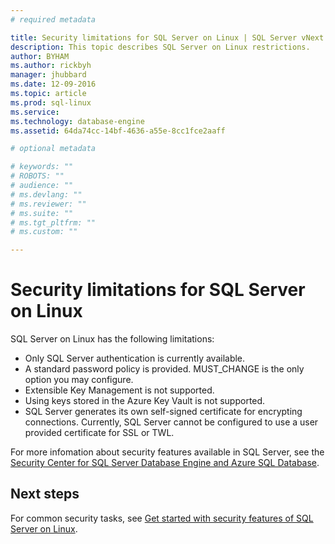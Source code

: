 ```yaml
---
# required metadata

title: Security limitations for SQL Server on Linux | SQL Server vNext CTP1 | Microsoft Docs
description: This topic describes SQL Server on Linux restrictions.
author: BYHAM 
ms.author: rickbyh 
manager: jhubbard
ms.date: 12-09-2016
ms.topic: article
ms.prod: sql-linux
ms.service: 
ms.technology: database-engine
ms.assetid: 64da74cc-14bf-4636-a55e-8cc1fce2aaff

# optional metadata

# keywords: ""
# ROBOTS: ""
# audience: ""
# ms.devlang: ""
# ms.reviewer: ""
# ms.suite: ""
# ms.tgt_pltfrm: ""
# ms.custom: ""

---
```

# Security limitations for SQL Server on Linux

SQL Server on Linux has the following limitations: 

* Only SQL Server authentication is currently available.
* A standard password policy is provided. MUST_CHANGE is the only option you may configure.  
* Extensible Key Management is not supported. 
* Using keys stored in the Azure Key Vault is not supported.
* SQL Server generates its own self-signed certificate for encrypting connections. Currently, SQL Server cannot be configured to use a user provided certificate for SSL or TWL. 

For more infomation about security features available in SQL Server, see the [Security Center for SQL Server Database Engine and Azure SQL Database](https://msdn.microsoft.com/library/bb510589.aspx).

## Next steps

For common security tasks, see [Get started with security features of SQL Server on Linux](/sql-server-linux-security-get-started).
